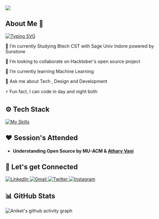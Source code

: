 <img src="https://komarev.com/ghpvc/?username=aniket-awasthi-2006&label=Profile+Views&color=2f81f7&style=for-the-badge" />

## About Me 👤
[![Typing SVG](https://readme-typing-svg.demolab.com?font=Fira+Code&pause=1000&background=FFFFFF00&width=605&lines=Tech-Xplorer+%7C+Developer+%7C+Designer+%7C+Multitasker)](https://git.io/typing-svg)

🔭 I’m currently Studying Btech CST with Sage Univ Indore powered by Sunstone

👯 I’m looking to collaborate on Hacktober's open source project

🌱 I’m currently learning Machine Learning

💬 Ask me about Tech , Design and Development 

⚡ Fun fact, I can code in day and night both

## ⚙️ Tech Stack

[![My Skills](https://skillicons.dev/icons?i=python,js,cpp,c,react,html,css,googlecloud)](https://skills.thijs.gg)

## ❤️ Session's Attended

- #### Understanding Open Source by MU-ACM & [Atharv Vani](https://www.linkedin.com/in/atharv-vani110/)

## 🤝 Let's get Connected
<div align="left">
  <a href="<your-linkedin-profile-url>" target="_blank">
    <img alt="LinkedIn" src="https://img.shields.io/badge/linkedin-%230077B5.svg?style=for-the-badge&logo=linkedin&logoColor=white"/>
  </a>
  <a href="mailto:<your-email-address>" target="_blank">
    <img alt="Gmail" src="https://img.shields.io/badge/Gmail-D14836?style=for-the-badge&logo=gmail&logoColor=white"/>
  </a>
  <a href="https://twitter.com/<your-twitter-username>" target="_blank">
    <img alt="Twitter" src="https://img.shields.io/badge/Twitter-%231DA1F2.svg?style=for-the-badge&logo=Twitter&logoColor=white"/>
  </a>
  <a href="https://www.instagram.com/<your-instagram-username>" target="_blank">
    <img alt="Instagram" src="https://img.shields.io/badge/Instagram-%23E4405F.svg?style=for-the-badge&logo=Instagram&logoColor=white"/>
  </a>
</div>

## 📊 GitHub Stats

![Aniket's github activity graph](https://github-readme-activity-graph.vercel.app/graph?username=aniket-awasthi-2006&bg_color=1c1c1c&color=e6e6e6&line=e6e6e6&point=c2c2c2&area=true&area_color=c2c2c2&hide_border=true)

